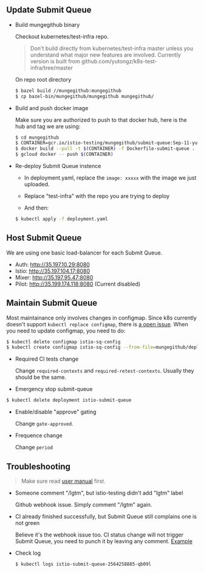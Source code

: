## Update Submit Queue
* Build mungegithub binary
  
  Checkout kubernetes/test-infra repo. 
  
  >Don't build directly from kubernetes/test-infra master unless you understand what major new features
  are involved. Currently version is built from github.com/yutongz/k8s-test-infra/tree/master
  
  On repo root directory
  ```bash
  $ bazel build //mungegithub:mungegithub
  $ cp bazel-bin/mungegithub/mungegithub mungegithub/
  ```

* Build and push docker image

  Make sure you are authorized to push to that docker hub, here is the hub and tag we are using:
  ```bash
  $ cd mungegithub
  $ CONTAINER=gcr.io/istio-testing/mungegithub/submit-queue:Sep-11-yutongz-a81300506273c9c27bc6fcd33a4b12cf0feace69
  $ docker build --pull -t $(CONTAINER) -f Dockerfile-submit-queue .
  $ gcloud docker -- push $(CONTAINER)
  ```
  
* Re-deploy Submit Queue instence

  * In deployment.yaml, replace the `image: xxxxx` with the image we just uploaded.
  
  * Replace "test-infra" with the repo you are trying to deploy
  
  * And then:
  
  ```bash
  $ kubectl apply -f deployment.yaml
  ```

## Host Submit Queue

We are using one basic load-balancer for each Submit Queue.

* Auth: http://35.197.10.29:8080
* Istio: http://35.197.104.17:8080
* Mixer: http://35.197.95.47:8080
* Pilot: http://35.199.174.118:8080 (Current disabled)


## Maintain Submit Queue

Most maintainance only involves changes in configmap. Since k8s currently doesn't support `kubectl replace configmap`,
there is [a open issue](https://github.com/kubernetes/kubernetes/issues/30558). When you need to update configmap,
you need to do:

```bash
$ kubectl delete configmap istio-sq-config
$ kubectl create configmap istio-sq-config --from-file=mungegithub/deployment/istio/configmap.yaml
```

* Required CI tests change
  
  Change `required-contexts` and `required-retest-contexts`. Usually they should be the same.
  
* Emergency stop submit-queue

```bash
$ kubectl delete deployment istio-submit-queue
```

* Enable/disable "approve" gating

  Change `gate-approved`.

* Frequence change

  Change `period`
  

## Troubleshooting

> Make sure read [user manual](https://github.com/istio/test-infra/blob/master/mungegithub/README.md) first.

* Someone comment "/lgtm", but istio-testing didn't add "lgtm" label

  Github webhook issue. Simply comment "/lgtm" again.
  
* CI already finished successfully, but Submit Queue still complains one is not green

  Believe it's the webhook issue too. CI status change will not trigger Submit Queue, you need to 
  punch it by leaving any comment. [Example](https://github.com/istio/istio/pull/730)
  
* Check log

  ```bash
  $ kubectl logs istio-submit-queue-2564258885-qb09l
  ```
  
